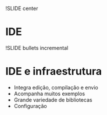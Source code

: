 !SLIDE center

# IDE

!SLIDE bullets incremental
# IDE e infraestrutura #

* Integra edição, compilação e envio
* Acompanha muitos exemplos
* Grande variedade de bibliotecas
* Configuração
